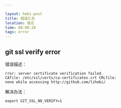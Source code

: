 ```yaml
---

layout: hebi-post
title: 错误汇总
location: 淮北
time: 08:08:28
tags: error
---
```


## git ssl verify error

错误描述：
```
rror: server certificate verification failed.
CAfile: /etc/ssl/certs/ca-certificates.crt CRLfile:
none while accessing http://github.com/lihebi/
```

解决办法：
```
export GIT_SSL_NO_VERIFY=1
```
